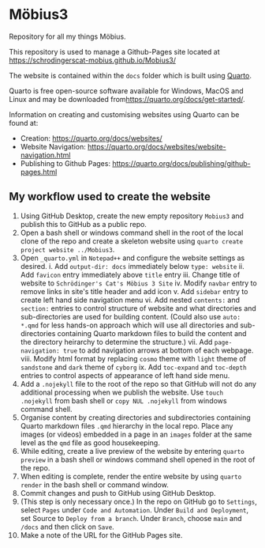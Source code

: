 # Möbius3

Repository for all my things Möbius.

This repository is used to manage a Github-Pages site located at <https://schrodingerscat-mobius.github.io/Mobius3/>

The website is contained within the `docs` folder which is built using [Quarto](https://quarto.org/).

Quarto is free open-source software available for Windows, MacOS and Linux and may be downloaded from<https://quarto.org/docs/get-started/>.

Information on creating and customising websites using Quarto can be found at:
* Creation:  <https://quarto.org/docs/websites/>
* Website Navigation: <https://quarto.org/docs/websites/website-navigation.html>
* Publishing to Github Pages: <https://quarto.org/docs/publishing/github-pages.html>

## My workflow used to create the website

1. Using GitHub Desktop, create the new empty repository `Mobius3` and publish this to GitHub as a public repo.
2. Open a bash shell or windows command shell in the root of the local clone of the repo and create a skeleton website using `quarto create project website ../Mobius3`.
3. Open `_quarto.yml` in `Notepad++` and configure the website settings as desired.
    i. Add `output-dir: docs` immediately below `type: website`
	ii. Add `favicon` entry immediately above `title` entry
	iii. Change title of website to `Schrödinger's Cat's Möbius 3 Site`
	iv. Modify `navbar` entry to remove links in site's title header and add icon
	v. Add `sidebar` entry to create left hand side navigation menu
	vi. Add nested `contents:` and `section:` entries to control structure of website and what directories and sub-directories are used for building content. (Could also use `auto: *.qmd` for less hands-on approach which will use all directories and sub-directories containing Quarto markdown files to build the content and the directory heirarchy to determine the structure.)
	vii. Add `page-navigation: true` to add navigation arrows at bottom of each webpage.
	viii. Modify html format by replacing `cosmo` theme with `light` theme of `sandstone` and `dark` theme of `cyborg`
	ix. Add `toc-expand` and `toc-depth` entries to control aspects of appearance of left hand side menu.
4. Add a `.nojekyll` file to the root of the repo so that GitHub will not do any additional processing when we publish the website. Use `touch .nojekyll` from bash shell or `copy NUL .nojekyll` from windows command shell.
5.  Organise content by creating directories and subdirectories containing Quarto markdown files `.qmd` hierarchy in the local repo. Place any images (or videos) embedded in a page in an `images` folder at the same level as the `qmd` file as good housekeeping.
6. While editing, create a live preview of the website by entering `quarto preview` in a bash shell or windows command shell opened in the root of the repo.
7. When editing is complete, render the entire website by using `quarto render` in the bash shell or command window.
8. Commit changes and push to GitHub using GitHub Desktop.
9. (This step is only necessary once.) In the repo on GitHub go to `Settings`, select `Pages` under `Code and Automation`. Under `Build and Deployment`, set Source to `Deploy from a branch`. Under `Branch`, choose `main` and `/docs` and then click on `Save`.
10. Make a note of the URL for the GitHub Pages site.

